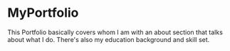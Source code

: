﻿# MyPortfolio
This Portfolio basically covers whom I am with an about section that talks about what I do.
There's also my education background and skill set.

